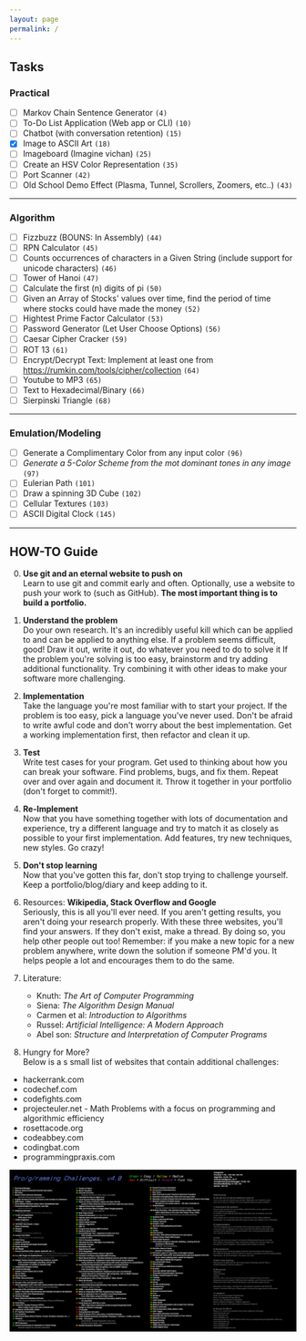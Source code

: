 ```yaml
---
layout: page
permalink: /
---
```


## Tasks

### Practical

- [ ] Markov Chain Sentence Generator `(4)`
- [ ] To-Do List Application (Web app or CLI) `(10)`
- [ ] Chatbot (with conversation retention) `(15)`
- [x] Image to ASCII Art `(18)`
- [ ] Imageboard (Imagine vichan) `(25)`
- [ ] Create an HSV Color Representation `(35)`
- [ ] Port Scanner `(42)`
- [ ] Old School Demo Effect (Plasma, Tunnel, Scrollers, Zoomers, etc..) `(43)`

---

### Algorithm

- [ ] Fizzbuzz (BOUNS: In Assembly) `(44)`
- [ ] RPN Calculator `(45)`
- [ ] Counts occurrences of characters in a Given String (include support for unicode characters) `(46)`
- [ ] Tower of Hanoi `(47)`
- [ ] Calculate the first (n) digits of pi `(50)`
- [ ] Given an Array of Stocks' values over time, find the period of time where stocks could have made the money `(52)`
- [ ] Hightest Prime Factor Calculator `(53)`
- [ ] Password Generator (Let User Choose Options) `(56)`
- [ ] Caesar Cipher Cracker `(59)`
- [ ] ROT 13 `(61)`
- [ ] Encrypt/Decrypt Text: Implement at least one from https://rumkin.com/tools/cipher/collection `(64)`
- [ ] Youtube to MP3 `(65)`
- [ ] Text to Hexadecimal/Binary `(66)`
- [ ] Sierpinski Triangle `(68)`

---

### Emulation/Modeling

- [ ] Generate a Complimentary Color from any input color `(96)`
- [ ] *Generate a 5-Color Scheme from the mot dominant tones in any image* `(97)`
- [ ] Eulerian Path `(101)`
- [ ] Draw a spinning 3D Cube `(102)`
- [ ] Cellular Textures `(103)`
- [ ] ASCII Digital Clock `(145)`

---

## HOW-TO Guide

0. **Use git and an eternal website to push on**  
Learn to use git and commit early and often. Optionally, use a website to push your work to (such as GitHub). **The most important thing is to build a portfolio.**

1. **Understand the problem**  
Do your own research. It's an incredibly useful kill which can be applied to and can be applied to anything else. If a problem seems difficult, good! Draw it out, write it out, do whatever you need to do to solve it If the problem you're solving is too easy, brainstorm and try adding additional functionality. Try combining it with other ideas to make your software more challenging.

2. **Implementation**  
Take the language you're most familiar with to start your project. If the problem is too easy, pick a language you've never used. Don't be afraid to write awful code and don't worry about the best implementation. Get a working implementation first, then refactor and clean it up.

3. **Test**  
Write test cases for your program. Get used to thinking about how you can break your software. Find problems, bugs, and fix them. Repeat over and over again and document it. Throw it together in your portfolio (don't forget to commit!).

4. **Re-Implement**  
Now that you have something together with lots of documentation and experience, try a different language and try to match it as closely as possible to your first implementation. Add features, try new techniques, new styles. Go crazy!

5. **Don't stop learning**  
Now that you've gotten this far, don't stop trying to challenge yourself. Keep a portfolio/blog/diary and keep adding to it.

6. Resources: **Wikipedia, Stack Overflow and Google**  
Seriously, this is all you'll ever need. If you aren't getting results, you aren't doing your research properly. With these three websites, you'll find your answers. If they don't exist, make a thread. By doing so, you help other people out too! Remember: if you make a new topic for a new problem anywhere, write down the solution if someone PM'd you. It helps people a lot and encourages them to do the same.

7. Literature:
	- Knuth: *The Art of Computer Programming*
	- Siena: *The Algorithm Design Manual*
	- Carmen et al: *Introduction to Algorithms*
	- Russel: *Artificial Intelligence: A Modern Approach*
	- Abel son: *Structure and Interpretation of Computer Programs*

8. Hungry for More?  
Below is a s small list of websites that contain additional challenges:
- hackerrank.com
- codechef.com
- codefights.com
- projecteuler.net - Math Problems with a focus on programming and algorithmic efficiency
- rosettacode.org 
- codeabbey.com
- codingbat.com
- programmingpraxis.com


![](image.png)

